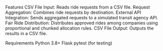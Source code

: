 Features
    CSV File Input: Reads ride requests from a CSV file.
    Request Aggregation: Combines ride requests by destination.
    External API Integration: Sends aggregated requests to a simulated transit agency API.
    Fair Ride Distribution: Distributes approved rides among companies using proportional and chunked allocation rules.
    CSV File Output: Outputs the results in a CSV file.


    
Requirements
    Python 3.8+
    Flask
    pytest (for testing)
        
     
